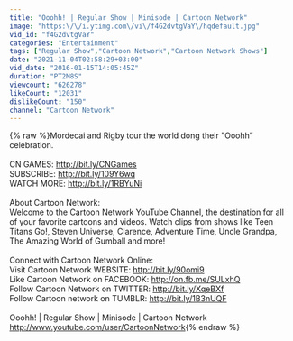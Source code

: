 ```yaml
---
title: "Ooohh! | Regular Show | Minisode | Cartoon Network"
image: "https:\/\/i.ytimg.com\/vi\/f4G2dvtgVaY\/hqdefault.jpg"
vid_id: "f4G2dvtgVaY"
categories: "Entertainment"
tags: ["Regular Show","Cartoon Network","Cartoon Network Shows"]
date: "2021-11-04T02:58:29+03:00"
vid_date: "2016-01-15T14:05:45Z"
duration: "PT2M8S"
viewcount: "626278"
likeCount: "12031"
dislikeCount: "150"
channel: "Cartoon Network"
---
```

{% raw %}Mordecai and Rigby tour the world dong their &quot;Ooohh” celebration.<br /><br />CN GAMES: <a rel="nofollow" target="blank" href="http://bit.ly/CNGames">http://bit.ly/CNGames</a><br />SUBSCRIBE: <a rel="nofollow" target="blank" href="http://bit.ly/109Y6wq">http://bit.ly/109Y6wq</a> <br />WATCH MORE: <a rel="nofollow" target="blank" href="http://bit.ly/1RBYuNi">http://bit.ly/1RBYuNi</a><br /><br />About Cartoon Network:<br />Welcome to the Cartoon Network YouTube Channel, the destination for all of your favorite cartoons and videos. Watch clips from shows like Teen Titans Go!, Steven Universe, Clarence, Adventure Time, Uncle Grandpa, The Amazing World of Gumball and more! <br /><br />Connect with Cartoon Network Online:<br />Visit Cartoon Network WEBSITE: <a rel="nofollow" target="blank" href="http://bit.ly/90omi9">http://bit.ly/90omi9</a> <br />Like Cartoon Network on FACEBOOK: <a rel="nofollow" target="blank" href="http://on.fb.me/SULxhQ">http://on.fb.me/SULxhQ</a><br />Follow Cartoon Network on TWITTER: <a rel="nofollow" target="blank" href="http://bit.ly/XqeBXf">http://bit.ly/XqeBXf</a> <br />Follow Cartoon network on TUMBLR: <a rel="nofollow" target="blank" href="http://bit.ly/1B3nUQF">http://bit.ly/1B3nUQF</a><br /><br />Ooohh! | Regular Show | Minisode | Cartoon Network<br /><a rel="nofollow" target="blank" href="http://www.youtube.com/user/CartoonNetwork">http://www.youtube.com/user/CartoonNetwork</a>{% endraw %}
